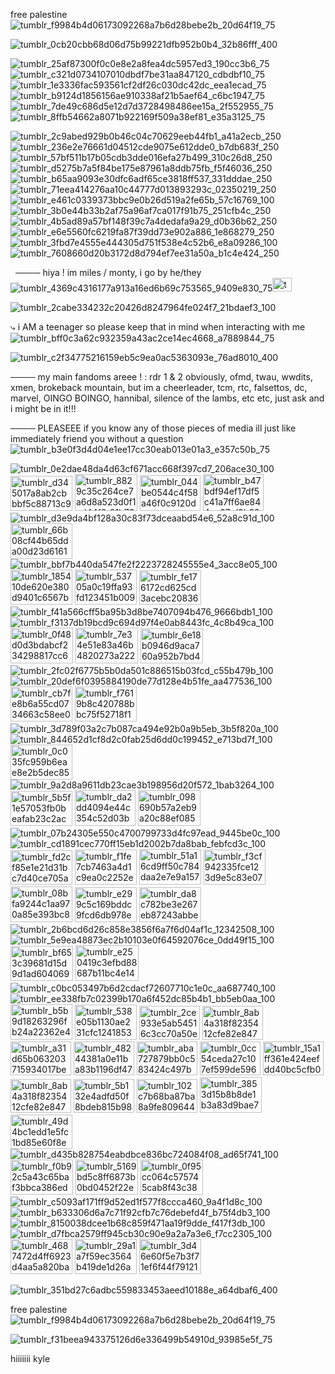 free palestine![tumblr_f9984b4d06173092268a7b6d28bebe2b_20d64f19_75](https://github.com/user-attachments/assets/997cee90-82fb-4ec9-857f-db94c791c4d9)

![tumblr_0cb20cbb68d06d75b99221dfb952b0b4_32b86fff_400](https://github.com/user-attachments/assets/64f109cd-5af6-4f93-87a5-4c22e932f955)


![tumblr_25af87300f0c0e8e2a8fea4dc5957ed3_190cc3b6_75](https://github.com/user-attachments/assets/010d6632-db9f-4bd3-8075-ba6696b5ee0f)
![tumblr_c321d0734107010dbdf7be31aa847120_cdbdbf10_75](https://github.com/user-attachments/assets/83453b68-bea1-45e8-808b-6d86284f7294)
![tumblr_1e3336fac593561cf2df26c030dc42dc_eea1ecad_75](https://github.com/user-attachments/assets/f527f438-b456-4527-809a-d1bffc9e0419)
![tumblr_b9124d1856156ae910338af21b5aef64_c6bc1947_75](https://github.com/user-attachments/assets/66426de5-cf85-4d3b-b938-8fbd77c3a328)
![tumblr_7de49c686d5e12d7d3728498486ee15a_2f552955_75](https://github.com/user-attachments/assets/0113597d-63e5-4739-8431-e1e135e443d9)
![tumblr_8ffb54662a8071b922169f509a38ef81_e35a3125_75](https://github.com/user-attachments/assets/f331535a-14b4-4d44-8efe-b83b404834bb)

![tumblr_2c9abed929b0b46c04c70629eeb44fb1_a41a2ecb_250](https://github.com/user-attachments/assets/bf713aeb-26bb-418e-a550-053af93dd04a)
![tumblr_236e2e76661d04512cde9075e612dde0_b7db683f_250](https://github.com/user-attachments/assets/f70d6522-fd19-4684-9e20-156870371220)
![tumblr_57bf511b17b05cdb3dde016efa27b499_310c26d8_250](https://github.com/user-attachments/assets/b64e362b-b6bf-4dac-bd8d-2e9809641e80)
![tumblr_d5275b7a5f84be175e87961a8ddb75fb_f5f46036_250](https://github.com/user-attachments/assets/8bb46071-5e98-4860-bc6f-243f01f3b074)
![tumblr_b65aa9093e30dfc6adf65ce3818ff537_331dddae_250](https://github.com/user-attachments/assets/4e5fa1ab-6c3a-4814-ac20-add2faab1f4b)
![tumblr_71eea414276aa10c44777d013893293c_02350219_250](https://github.com/user-attachments/assets/14c7188b-4227-4121-9614-86141eb40946)
![tumblr_e461c0339373bbc9e0b26d519a2fe65b_57c16769_100](https://github.com/user-attachments/assets/662b1422-3d71-4ebe-bf40-01e4bfcccbf7)
![tumblr_3b0e44b33b2af75a96af7ca017f91b75_251cfb4c_250](https://github.com/user-attachments/assets/4af37524-d35f-4291-b0bf-dd69a1502e17) 
![tumblr_4b5ad89a57bf148f39c7a4dedafa9a29_d0b36b62_250](https://github.com/user-attachments/assets/81d4425c-2e75-4b60-9122-382586cc5977)
![tumblr_e6e5560fc6219fa87f39dd73e902a886_1e868279_250](https://github.com/user-attachments/assets/e2315353-76d7-43d5-b6a6-955f4b092d1c)
![tumblr_3fbd7e4555e444305d751f538e4c52b6_e8a09286_100](https://github.com/user-attachments/assets/51ffd335-1789-4e23-a674-a4e3374ef246)
![tumblr_7608660d20b3172d8d794ef7ee31a50a_b1c4e424_250](https://github.com/user-attachments/assets/a8918dba-b215-4a5e-8d94-c407bbbbe8ca)

    
         
         
    ──── hiya ! im miles / monty, i go by he/they![tumblr_4369c4316177a913a16ed6b69c753565_9409e830_75](https://github.com/user-attachments/assets/38256e0d-e639-43f5-a300-64d0bac37388)<img width="31" height="22" alt="tumblr_65764ddb066ee12a0cd036247d393ede_4d6550ea_75" src="https://github.com/user-attachments/assets/e9433c38-fe69-4cd3-9a57-5f2670ea1a40" />


   ![tumblr_2cabe334232c20426d8247964fe024f7_21bdaef3_100](https://github.com/user-attachments/assets/6c666844-789e-4056-9683-127699e9cb05)

 



 ⤷  i AM a teenager so please keep that in mind when interacting with me![tumblr_bff0c3a62c932359a43ac2ce14ec4668_a7889844_75](https://github.com/user-attachments/assets/859042b7-f7e0-4d2c-a42f-392c213b00d7)

 

![tumblr_c2f34775216159eb5c9ea0ac5363093e_76ad8010_400](https://github.com/user-attachments/assets/6ffedb9a-74bc-4a02-b9ad-4f72d420dd41)



──── my main fandoms areee ! : rdr 1 & 2 obviously, ofmd, twau, wwdits, xmen, brokeback mountain, but im a cheerleader, tcm, rtc, falsettos, dc, marvel, OINGO BOINGO, hannibal, silence of the lambs, etc etc, just ask and i might be in it!!!


──── PLEASEEE if you know any of those pieces of media ill just like immediately friend you without a question![tumblr_b3e0f3d4d04e1ee17cc30eab013e01a3_e357c50b_75](https://github.com/user-attachments/assets/b72e02f3-7e2e-4c24-bd71-46e35b5be9d7) 






![tumblr_0e2dae48da4d63cf671acc668f397cd7_206ace30_100](https://github.com/user-attachments/assets/e021cba5-1dd9-4359-81c4-09524b81b674) 
<img width="99" height="56" alt="tumblr_d345017a8ab2cbbbf5c88713c9bf886c_3430bc71_100" src="https://github.com/user-attachments/assets/5ef6dbec-df41-4528-b38c-3d6f437ad76c" /> 
<img width="100" height="59" alt="tumblr_8829c35c264ce7a6d8a523d0f1cd44f0_91b7651a_100" src="https://github.com/user-attachments/assets/63405ebf-8c9d-4be2-afda-7d03b8d82665" />
<img width="97" height="57" alt="tumblr_044be0544c4f58a46f0c9120da25c13c_f0113ac8_100" src="https://github.com/user-attachments/assets/cd712e27-dfc7-4b8d-be35-68bd4ef51d82" />
<img width="97" height="59" alt="tumblr_b47bdf94ef17df5c41a7ff6ae844ee97_d9b234ee_100" src="https://github.com/user-attachments/assets/2a16b30d-7e7c-4d54-b9b8-501e979dbdc0" />
![tumblr_d3e9da4bf128a30c83f73dceaabd54e6_52a8c91d_100](https://github.com/user-attachments/assets/7128b250-79cc-4595-9e5d-903908d07774)
<img width="99" height="57" alt="tumblr_66b08cf44b65dda00d23d616181a82dc_04ddfc10_100" src="https://github.com/user-attachments/assets/42dfcb15-496a-4da4-b83e-6ddf5a23cbfa" />
![tumblr_bbf7b440da547fe2f2223728245555e4_3acc8e05_100](https://github.com/user-attachments/assets/913db44e-742b-44fb-9f74-116031062c03)
<img width="99" height="56" alt="tumblr_185410de620e380d9401c6567b053d99_64dc22b3_100" src="https://github.com/user-attachments/assets/006d5e33-7da2-4303-81ff-5964c188809a" />
<img width="99" height="56" alt="tumblr_53705a0c19ffa93fd123451b00977027_b3273e1e_100" src="https://github.com/user-attachments/assets/1440191b-6bb6-47d1-bc19-2a2aa88871c1" />
<img width="99" height="55" alt="tumblr_fe176172cd625cd3acebc20836f182c8_1737db6a_100" src="https://github.com/user-attachments/assets/a4b50685-26ce-4466-bccc-b05f6209ed87" />
![tumblr_f41a566cff5ba95b3d8be7407094b476_9666bdb1_100](https://github.com/user-attachments/assets/d31878f2-8faf-4351-ad39-b51447ad77e9)
![tumblr_f3137db19bcd9c694d97f4e0ab8443fc_4c8b49ca_100](https://github.com/user-attachments/assets/9d854763-f634-4b7f-8d3f-9e19f6b55dfc)
<img width="100" height="57" alt="tumblr_0f48d0d3bdabcf234298817cc62714c6_d93f7984_100" src="https://github.com/user-attachments/assets/1f42caff-63d1-42e6-a35f-f45e1c554f58" />
<img width="100" height="57" alt="tumblr_7e34e51e83a46b4820273a2223972585_f863a0ed_100" src="https://github.com/user-attachments/assets/9dff61a1-042c-48e5-84fd-56840f9ed5b7" />
<img width="100" height="56" alt="tumblr_6e18b0946d9aca760a952b7bd4656647_01631241_100" src="https://github.com/user-attachments/assets/5500a29f-afc0-4d97-bcb8-93ea73407810" />
![tumblr_2fc02f6775b5b0da501c886515b03fcd_c55b479b_100](https://github.com/user-attachments/assets/068e4c91-710b-41aa-94ac-d5b851593784)
![tumblr_20def6f0395884190de77d128e4b51fe_aa477536_100](https://github.com/user-attachments/assets/93c58d54-8bf2-4093-897b-d00937973155)
<img width="99" height="56" alt="tumblr_cb7fe8b6a55cd0734663c58ee074db91_c2035403_100" src="https://github.com/user-attachments/assets/93eed645-d7f1-44b1-a46d-5d272f54af46" />
<img width="99" height="56" alt="tumblr_f7619b8c420788bbc75f52718f1e94f3_487a9d3c_100" src="https://github.com/user-attachments/assets/ed480ec3-ab21-4db4-8291-133a13f31a6e" />
![tumblr_3d789f03a2c7b087ca494e92b0a9b5eb_3b5f820a_100](https://github.com/user-attachments/assets/09100f51-c0ed-469c-b820-a7d12e5dedcc)
![tumblr_844652d1cf8d2c0fab25d6dd0c199452_e713bd7f_100](https://github.com/user-attachments/assets/203439bd-2e4e-402e-b50e-974da8e54de1)
<img width="99" height="56" alt="tumblr_0c035fc959b6eae8e2b5dec85580bd55_c14b1147_100" src="https://github.com/user-attachments/assets/c46d43af-182c-4104-b2c8-ef7d003a411d" />
![tumblr_9a2d8a9611db23cae3b198956d20f572_1bab3264_100](https://github.com/user-attachments/assets/a9a73a65-5c9a-4253-afcb-e0de27679b0e)
<img width="99" height="56" alt="tumblr_5b5f1e57053fb0beafab23c2accee9c5_4ececeaa_100" src="https://github.com/user-attachments/assets/ac46f407-4e2d-49fd-8d02-16a8824c689a" />
<img width="97" height="57" alt="tumblr_da2dd4094e44c354c52d03b3ba8a6ecc_4effcdc9_100" src="https://github.com/user-attachments/assets/46c4ff78-b915-4af2-9217-5d12f8201bb6" />
<img width="100" height="57" alt="tumblr_098690b57a2eb9a20c88ef08503da81e_f8f3250a_100" src="https://github.com/user-attachments/assets/67ea6252-9ad6-4555-8898-9c3b2736af37" />
![tumblr_07b24305e550c4700799733d4fc97ead_9445be0c_100](https://github.com/user-attachments/assets/45a27c29-e179-46c3-9375-f0d18d061b11)
![tumblr_cd1891cec770ff15eb1d2002b7da8bab_febfcd3c_100](https://github.com/user-attachments/assets/66ad4df4-cf5e-42f2-bb0e-4ea37a5b0adf)
<img width="99" height="55" alt="tumblr_fd2cf85e1e21d31bc7d40ce705a2f65c_56ff6aff_100" src="https://github.com/user-attachments/assets/ffd37183-27cd-4804-9192-be365d273412" />
<img width="99" height="56" alt="tumblr_f1fe7cb7463a4d1c9ea0c2252e900e0f_46a09dd1_100" src="https://github.com/user-attachments/assets/0a7e2911-b518-4dcf-8565-c5b69324739f" />
<img width="99" height="57" alt="tumblr_51a16cd9ff50c784daa2e7e9a1573847_2cb1efc6_100" src="https://github.com/user-attachments/assets/992e337d-5d4c-4bdd-b47d-0c58792b0a25" />
<img width="99" height="56" alt="tumblr_f3cf942335fce123d9e5c83e07b1c03d_8b912f04_100" src="https://github.com/user-attachments/assets/d16bcce1-50a1-4bd4-8e61-9f24e576fb32" />
<img width="99" height="57" alt="tumblr_08bfa9244c1aa970a85e393bc83d8e9a_3c95906d_100" src="https://github.com/user-attachments/assets/5ddc2628-7d97-403e-b393-1f301d4ed420" />
<img width="99" height="56" alt="tumblr_e299c5c169bddc9fcd6db978e6f07e8e_f41b71eb_100" src="https://github.com/user-attachments/assets/6e159fd8-9fcf-4478-ae33-bb853738c747" />
<img width="99" height="56" alt="tumblr_da8c782be3e267eb87243abbef0d7e3d_289595e7_100" src="https://github.com/user-attachments/assets/3fe0be7f-31b1-48fe-b940-207d104adfeb" />
![tumblr_2b6bcd6d26c858e3856f6a7f6d04af1c_12342508_100](https://github.com/user-attachments/assets/56d29359-02f3-41c3-8e9e-be9eb8aeb41e)
![tumblr_5e9ea48873ec2b10103e0f64592076ce_0dd49f15_100](https://github.com/user-attachments/assets/c564eeb2-1ac0-4eb8-9ff6-d714a7e02e55)
<img width="100" height="56" alt="tumblr_bf653c39681d15d9d1ad604069183d6f_83c9b854_100" src="https://github.com/user-attachments/assets/f1e5b4d7-da78-4410-88a2-41b9ef8e0506" />
<img width="101" height="57" alt="tumblr_e250419c3efbd88687b11bc4e1457b71_eb4bf158_250" src="https://github.com/user-attachments/assets/af3fb2c2-cba8-448a-95ec-425cd7b78f58" />
![tumblr_c0bc053497b6d2cdacf72607710c1e0c_aa687740_100](https://github.com/user-attachments/assets/36973364-f33a-4651-98ce-159abaf8e307)
![tumblr_ee338fb7c02399b170a6f452dc85b4b1_bb5eb0aa_100](https://github.com/user-attachments/assets/f48c7cef-a3d0-4180-833f-9b815cd8ecad)
<img width="99" height="57" alt="tumblr_b5b9d18263296fb24a22362e4cf4969d_8e00e11b_100" src="https://github.com/user-attachments/assets/7b74975e-f5d7-4cb5-89a7-c0995b2a3961" />
<img width="99" height="56" alt="tumblr_538e05b1130ae231cfc1241853d33857_b8c4e138_100" src="https://github.com/user-attachments/assets/2efd9fbf-770a-4542-8439-cd4f1bb3a3d9" />
<img width="97" height="54" alt="tumblr_2ce933e5ab54516c3cc70a50ecbe4ebf_b7346279_100" src="https://github.com/user-attachments/assets/d82c91f0-3a8e-4325-8699-51844a5443cf" />
<img width="97" height="54" alt="tumblr_8ab4a318f8235412cfe82e847aa93e93_483e42f2_100" src="https://github.com/user-attachments/assets/f8de97ca-0902-4ce4-8ae0-5fcc8a4a87a0" />
<img width="97" height="54" alt="tumblr_a31d65b063203715934017be83ef7188_d7c7119a_100" src="https://github.com/user-attachments/assets/bdd48a61-d67b-4c9a-babd-060f8ae260d9" />
<img width="97" height="54" alt="tumblr_48244381a0e11ba83b1196df47339e73_dc6e3d80_100" src="https://github.com/user-attachments/assets/f51603d2-ad0f-4df1-862c-9ff852097e99" />
<img width="97" height="54" alt="tumblr_aba727879bb0c583424c497b4323919e_44f21385_100" src="https://github.com/user-attachments/assets/c6cda40c-a8a5-4fdc-86df-00e239d5e461" />
<img width="97" height="54" alt="tumblr_0cc54ceda27c107ef599de5960b6fb14_04d8f580_100" src="https://github.com/user-attachments/assets/abb7f53b-b017-4e18-96b1-5fbb89f120b7" />
<img width="97" height="54" alt="tumblr_15a1ff361e424eefdd40bc5cfb001f83_0a2ef001_100" src="https://github.com/user-attachments/assets/2ee7c0eb-79a7-44df-9e5e-51d09f8705d9" />
<img width="97" height="54" alt="tumblr_8ab4a318f8235412cfe82e847aa93e93_483e42f2_100" src="https://github.com/user-attachments/assets/6a2271d6-f297-4901-90c0-3c6e622857c0" />
<img width="97" height="54" alt="tumblr_5b132e4adfd50f8bdeb815b9845f3b9d_522ae940_100" src="https://github.com/user-attachments/assets/f2ec0619-9c16-4186-bba5-569275c4920c" />
<img width="97" height="54" alt="tumblr_102c7b68ba87ba8a9fe809644a5fe071_16313605_100" src="https://github.com/user-attachments/assets/aad68adc-db79-4aef-ae68-ecd9b1e0286a" />
<img width="99" height="57" alt="tumblr_3853d15b8b8de1b3a83d9bae70784b1e_f44c7dc2_100" src="https://github.com/user-attachments/assets/c633e9ed-3253-4905-8b9a-3da8d1e4408d" />
<img width="99" height="55" alt="tumblr_49d4bc1edd1e5fc1bd85e60f8ededcc9_b145bcdc_100" src="https://github.com/user-attachments/assets/be2b4c13-ad35-49e3-9d7e-563ea9d9bb3e" />
![tumblr_d435b828754eabdbce836bc724084f08_ad65f741_100](https://github.com/user-attachments/assets/50f83546-2eec-4070-a0e0-5948b5982ebb)
<img width="100" height="56" alt="tumblr_f0b92c5a43c65baf3bbca386ed01805a_3f6514fc_100" src="https://github.com/user-attachments/assets/3736eb29-2370-44b0-a908-fbcd0f670501" />
<img width="100" height="56" alt="tumblr_5169bd5c8ff6873b0bd0452f22e9efd3_152efbe0_100" src="https://github.com/user-attachments/assets/57a5842b-85f4-412c-94e2-d4556a3eb037" />
<img width="100" height="56" alt="tumblr_0f95cc064c575745cab8f43c38361e0a_d976a915_100" src="https://github.com/user-attachments/assets/b9f918c6-90a9-4f8b-80e1-32fab30aba96" />
![tumblr_c5093af171ff9d52ed1f577f8ccca460_9a4f1d8c_100](https://github.com/user-attachments/assets/deb0dea7-ff4e-4db2-af69-16734fb7d0f7)
![tumblr_b633306d6a7c71f92cfb7c76debefd4f_b75f4db3_100](https://github.com/user-attachments/assets/f66ceca5-6cf4-4bfc-9e1b-0dc6fc8d2a01)
![tumblr_8150038dcee1b68c859f471aa19f9dde_f417f3db_100](https://github.com/user-attachments/assets/e4a175a0-356d-4689-9b1d-fcc66fc03347)
![tumblr_d7fbca2579ff945cb30c90e9a2a7a3e6_f7cc2305_100](https://github.com/user-attachments/assets/6d8de695-667c-475b-8fa5-ec06ff7ffe4e)
<img width="99" height="56" alt="tumblr_4687472d4ff6923d4aa5a820ba3df44f_e8e963af_100" src="https://github.com/user-attachments/assets/73c9bbf9-6abb-4375-a57a-9ddb49040e76" />
<img width="99" height="56" alt="tumblr_29a1a7f59ec3564b419de1d26ad3243b_4c65dcd5_100" src="https://github.com/user-attachments/assets/86196efb-a192-4e99-b132-8f8fa3c9b93d" />
<img width="99" height="56" alt="tumblr_3d46e60f5e7b3f71ef6f44f79121ee13_aceec7db_100" src="https://github.com/user-attachments/assets/525bd592-1b47-43ea-8271-681a4f0a5fc7" />

![tumblr_351bd27c6adbc559833453aeed10188e_a64dbaf6_400](https://github.com/user-attachments/assets/d091bc12-c942-4768-9330-24afe474d5fb)

free palestine![tumblr_f9984b4d06173092268a7b6d28bebe2b_20d64f19_75](https://github.com/user-attachments/assets/997cee90-82fb-4ec9-857f-db94c791c4d9)


![tumblr_f31beea943375126d6e336499b54910d_93985e5f_75](https://github.com/user-attachments/assets/ad1aeb7d-01cf-4971-b6fa-2e527970a3b3)


hiiiiiii kyle
